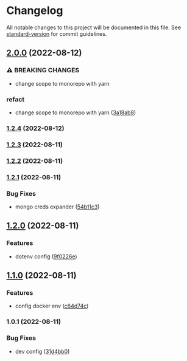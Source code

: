 # Changelog

All notable changes to this project will be documented in this file. See [standard-version](https://github.com/conventional-changelog/standard-version) for commit guidelines.

## [2.0.0](https://github.com/alansferreira/oggram/compare/v1.2.4...v2.0.0) (2022-08-12)


### ⚠ BREAKING CHANGES

* change scope to monorepo with yarn

### refact

* change scope to monorepo with yarn ([3a18ab8](https://github.com/alansferreira/oggram/commit/3a18ab87800a3bdfc98ec578f62273d24fda004a))

### [1.2.4](https://github.com/alansferreira/oggram/compare/v1.2.3...v1.2.4) (2022-08-12)

### [1.2.3](https://github.com/alansferreira/oggram/compare/v1.2.2...v1.2.3) (2022-08-11)

### [1.2.2](https://github.com/alansferreira/oggram/compare/v1.2.1...v1.2.2) (2022-08-11)

### [1.2.1](https://github.com/alansferreira/oggram/compare/v1.2.0...v1.2.1) (2022-08-11)


### Bug Fixes

* mongo creds expander ([54b11c3](https://github.com/alansferreira/oggram/commit/54b11c3f1ca5dea725c5d3fcc33390d429db202c))

## [1.2.0](https://github.com/alansferreira/oggram/compare/v1.1.0...v1.2.0) (2022-08-11)


### Features

* dotenv config ([9f0226e](https://github.com/alansferreira/oggram/commit/9f0226e672a30fdc4f3a30d32a3ca59ee040a0b9))

## [1.1.0](https://github.com/alansferreira/oggram/compare/v1.0.1...v1.1.0) (2022-08-11)


### Features

* config docker env ([c64d74c](https://github.com/alansferreira/oggram/commit/c64d74c8921d7fac7353d54e4cb11b1c9854cdc4))

### 1.0.1 (2022-08-11)


### Bug Fixes

* dev config ([31d4bb0](https://github.com/alansferreira/oggram/commit/31d4bb0098adc9e161885e80ef7db898f46ef59d))
